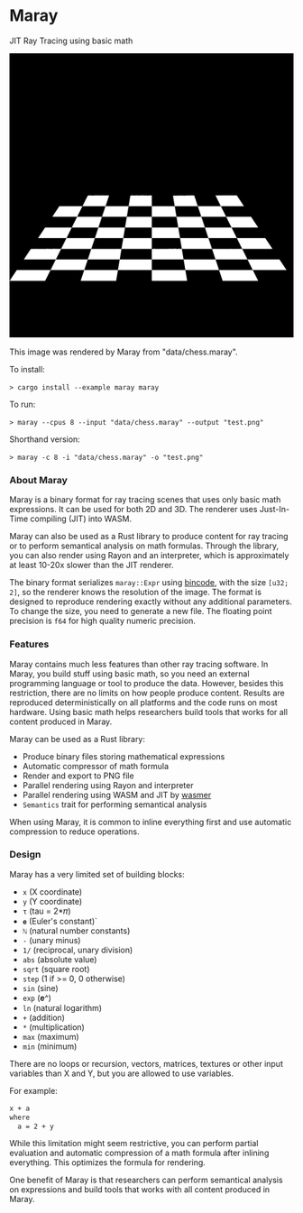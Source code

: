# Maray
JIT Ray Tracing using basic math

![chess](images/chess.png)

This image was rendered by Maray from "data/chess.maray".

To install:

`> cargo install --example maray maray`

To run:

`> maray --cpus 8 --input "data/chess.maray" --output "test.png"`

Shorthand version:

`> maray -c 8 -i "data/chess.maray" -o "test.png"`

### About Maray

Maray is a binary format for ray tracing scenes that uses only basic math expressions. It can be used for both 2D and 3D. The renderer uses Just-In-Time compiling (JIT) into WASM.

Maray can also be used as a Rust library to produce content for ray tracing or to perform semantical analysis on math formulas. Through the library, you can also render using Rayon and an interpreter, which is approximately at least 10-20x slower than the JIT renderer.

The binary format serializes `maray::Expr` using [bincode](https://crates.io/crates/bincode),
with the size `[u32; 2]`, so the renderer knows the resolution of the image. The format is designed to reproduce rendering exactly without any additional parameters. To change the size, you need to generate a new file. The floating point precision is `f64` for high quality numeric precision.

### Features

Maray contains much less features than other ray tracing software. In Maray, you build stuff using basic math, so you need an external programming language or tool to produce the data. However, besides this restriction, there are no limits on how people produce content. Results are reproduced deterministically on all platforms and the code runs on most hardware. Using basic math helps researchers build tools that works for all content
produced in Maray.

 Maray can be used as a Rust library:

- Produce binary files storing mathematical expressions
- Automatic compressor of math formula
- Render and export to PNG file
- Parallel rendering using Rayon and interpreter
- Parallel rendering using WASM and JIT by [wasmer](https://crates.io/crates/wasmer)
- `Semantics` trait for performing semantical analysis

When using Maray, it is common to inline everything first and use automatic compression to reduce operations.

### Design

Maray has a very limited set of building blocks:

- `x` (X coordinate)
- `y` (Y coordinate)
- `τ` (tau = 2*𝜋)
- `𝐞` (Euler's constant)`
- `ℕ` (natural number constants)
- `-` (unary minus)
- `1/` (reciprocal, unary division)
- `abs` (absolute value)
- `sqrt` (square root)
- `step` (1 if >= 0, 0 otherwise)
- `sin` (sine)
- `exp` (𝐞^)
- `ln` (natural logarithm)
- `+` (addition)
- `*` (multiplication)
- `max` (maximum)
- `min` (minimum)

There are no loops or recursion, vectors, matrices, textures or other input variables than X and Y, but you are allowed to use variables.

For example:

```text
x + a
where
  a = 2 + y
```

While this limitation might seem restrictive,
you can perform partial evaluation and automatic compression of a math formula after inlining everything. This optimizes the formula for rendering.

One benefit of Maray is that researchers can perform semantical analysis on expressions and build tools that works with all content produced in Maray.
